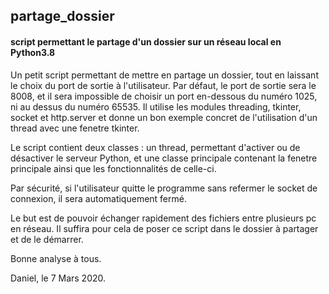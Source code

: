 ## partage_dossier

#### script permettant le partage d'un dossier sur un réseau local en Python3.8

Un petit script permettant de mettre en partage un dossier, tout en laissant le choix du port de sortie à l'utilisateur. Par défaut, le port de sortie sera le 8008, et il sera impossible de choisir un port en-dessous du numéro 1025, ni au dessus du numéro 65535. Il utilise les modules threading, tkinter, socket et http.server et donne un bon exemple concret de l'utilisation d'un thread avec une fenetre tkinter. 

Le script contient deux classes : un thread, permettant d'activer ou de désactiver le serveur Python, et une classe principale contenant la fenetre principale ainsi que les fonctionnalités de celle-ci.

Par sécurité, si l'utilisateur quitte le programme sans refermer le socket de connexion, il sera automatiquement fermé. 

Le but est de pouvoir échanger rapidement des fichiers entre plusieurs pc en réseau. Il suffira pour cela de poser ce script dans le dossier à partager et de le démarrer.

Bonne analyse à tous.

Daniel, le 7 Mars 2020.
